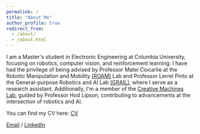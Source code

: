 ```yaml
---
permalink: /
title: "About Me"
author_profile: true
redirect_from: 
  - /about/
  - /about.html
---
```


I am a Master's student in Electronic Engineering at Columbia University, focusing on robotics, computer vision, and reinforcement learning. I have had the privilege of being advised by Professor Matei Ciocarlie at the Robotic Manipulation and Mobility [(ROAM)](https://roam.me.columbia.edu/) Lab and Professor Lerrel Pinto at the General-purpose Robotics and AI Lab [(GRAIL)](https://www.lerrelpinto.com/), where I serve as a research assistant. Additionally, I'm a member of the [Creative Machines Lab](https://www.creativemachineslab.com/), guided by Professor Hod Lipson, contributing to advancements at the intersection of robotics and AI.

You can find my CV here: [CV](https://github.com/immortalsplay/immortalsplay.github.io/blob/0ba1e614b03c1fae6f314bed878bb9f5cfdcf15b/_pages/CV.pdf)

[Email](yc4317@columbia.edu) / [LinkedIn](https://www.linkedin.com/in/yifengcao/)
